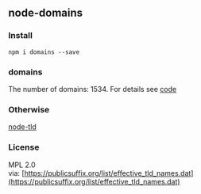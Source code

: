 ## node-domains

### Install

```
npm i domains --save
```

### domains

The number of domains: 1534. For details see [code](index.js)

### Otherwise

[node-tld](https://github.com/donpark/node-tld)

### License

MPL 2.0  
via: [https://publicsuffix.org/list/effective_tld_names.dat](https://publicsuffix.org/list/effective_tld_names.dat)